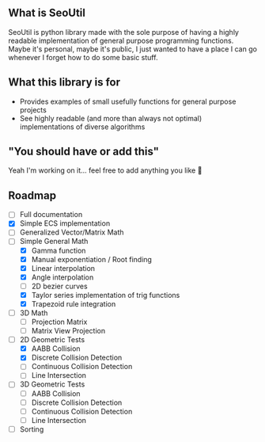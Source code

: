 ## What is SeoUtil
SeoUtil is python library made with the sole purpose of having a highly readable implementation of general purpose programming functions.
Maybe it's personal, maybe it's public, I just wanted to have a place I can go whenever I forget how to do some basic stuff.

## What this library is for

- Provides examples of small usefully functions for general purpose projects
- See highly readable (and more than always not optimal) implementations of diverse algorithms

## "You should have or add this"

Yeah I'm working on it... feel free to add anything you like 🙂

## Roadmap

- [ ] Full documentation
- [x] Simple ECS implementation
- [ ] Generalized Vector/Matrix Math
- [ ] Simple General Math
  - [x] Gamma function
  - [x] Manual exponentiation / Root finding
  - [x] Linear interpolation
  - [x] Angle interpolation
  - [ ] 2D bezier curves
  - [x] Taylor series implementation of trig functions
  - [x] Trapezoid rule integration
- [ ] 3D Math
  - [ ] Projection Matrix
  - [ ] Matrix View Projection
- [ ] 2D Geometric Tests
  - [x] AABB Collision
  - [x] Discrete Collision Detection
  - [ ] Continuous Collision Detection
  - [ ] Line Intersection
- [ ] 3D Geometric Tests
  - [ ] AABB Collision
  - [ ] Discrete Collision Detection
  - [ ] Continuous Collision Detection
  - [ ] Line Intersection
- [ ] Sorting
